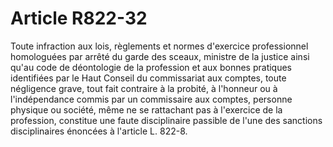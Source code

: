 # Article R822-32

Toute infraction aux lois, règlements et normes d'exercice professionnel homologuées par arrêté du garde des sceaux, ministre de la justice ainsi qu'au code de déontologie de la profession et aux bonnes pratiques identifiées par le Haut Conseil du commissariat aux comptes, toute négligence grave, tout fait contraire à la probité, à l'honneur ou à l'indépendance commis par un commissaire aux comptes, personne physique ou société, même ne se rattachant pas à l'exercice de la profession, constitue une faute disciplinaire passible de l'une des sanctions disciplinaires énoncées à l'article L. 822-8.